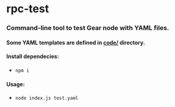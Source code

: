 # rpc-test
### Command-line tool to test Gear node with YAML files.

#### Some YAML templates are defined in [code/](https://github.com/gear-tech/gear/tree/master/test/code "code/") directory.

#### Install dependecies:
- `npm i`

#### Usage:
- `node index.js test.yaml`
